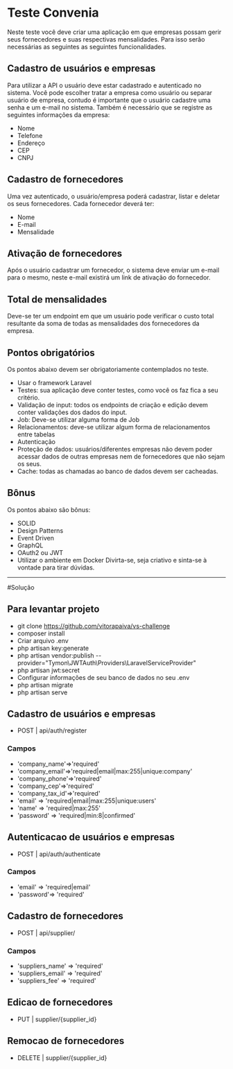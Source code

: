 # Teste Convenia
Neste teste você deve criar uma aplicação em que empresas possam gerir seus fornecedores e suas respectivas mensalidades. Para isso serão necessárias as seguintes as seguintes funcionalidades.

## Cadastro de usuários e empresas
Para utilizar a API o usuário deve estar cadastrado e autenticado no sistema. Você pode escolher tratar a empresa como usuário ou separar usuário de empresa, contudo é importante que o usuário cadastre uma senha e um e-mail no sistema. Também é necessário que se registre as seguintes informações da empresa:
- Nome 
- Telefone 
- Endereço 
- CEP 
- CNPJ

## Cadastro de fornecedores
Uma vez autenticado, o usuário/empresa poderá cadastrar, listar e deletar os seus fornecedores. Cada fornecedor deverá ter:
- Nome 
- E-mail 
- Mensalidade

## Ativação de fornecedores
Após o usuário cadastrar um fornecedor, o sistema deve enviar um e-mail para o mesmo, neste e-mail existirá um link de ativação do fornecedor.

## Total de mensalidades
Deve-se ter um endpoint em que um usuário pode verificar o custo total resultante da soma de todas as mensalidades dos fornecedores da empresa.

## Pontos obrigatórios
Os pontos abaixo devem ser obrigatoriamente contemplados no teste.
- Usar o framework Laravel
- Testes: sua aplicação deve conter testes, como você os faz fica a seu critério.
- Validação de input: todos os endpoints de criação e edição devem conter validações dos dados do input. 
- Job: Deve-se utilizar alguma forma de Job 
- Relacionamentos: deve-se utilizar algum forma de relacionamentos entre tabelas 
- Autenticação 
- Proteção de dados: usuários/diferentes empresas não devem poder acessar dados de outras empresas nem de fornecedores que não sejam os seus. 
- Cache: todas as chamadas ao banco de dados devem ser cacheadas. 

## Bônus 
Os pontos abaixo são bônus:
- SOLID 
- Design Patterns 
- Event Driven 
- GraphQL 
- OAuth2 ou JWT 
- Utilizar o ambiente em Docker
Divirta-se, seja criativo e sinta-se à vontade para tirar dúvidas.

----------------------------------------------------------------------------------------------------------

#Solução

## Para levantar projeto

* git clone https://github.com/vitorapaiva/vs-challenge
* composer install
* Criar arquivo .env
* php artisan key:generate
* php artisan vendor:publish --provider="Tymon\JWTAuth\Providers\LaravelServiceProvider"
* php artisan jwt:secret
* Configurar informações de seu banco de dados no seu .env
* php artisan migrate
* php artisan serve

## Cadastro de usuários e empresas
* POST | api/auth/register

### Campos
* 'company_name'=>'required'
* 'company_email'=>'required|email|max:255|unique:company'
* 'company_phone'=>'required'
* 'company_cep'=>'required'
* 'company_tax_id'=>'required'
* 'email' => 'required|email|max:255|unique:users'
* 'name' => 'required|max:255'
* 'password' => 'required|min:8|confirmed'

## Autenticacao de usuários e empresas
* POST | api/auth/authenticate

### Campos
* 'email' => 'required|email'
* 'password'=> 'required'

## Cadastro de fornecedores
* POST | api/supplier/

### Campos
* 'suppliers_name' => 'required'
* 'suppliers_email' => 'required'
* 'suppliers_fee' => 'required'

## Edicao de fornecedores
* PUT | supplier/{supplier_id}

## Remocao de fornecedores
* DELETE | supplier/{supplier_id}




